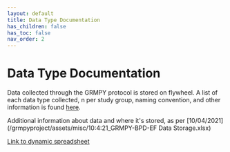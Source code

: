 ```yaml
---
layout: default
title: Data Type Documentation
has_children: false
has_toc: false
nav_order: 2
---
```

# Data Type Documentation

Data collected through the GRMPY protocol is stored on flywheel. A list of each data type collected, n per study group, naming convention, and other information is found <a href="https://docs.google.com/spreadsheets/d/19Ga4Syb7b3r299mqGkwYt3KR5v8FL1tfErUrgLXz7-c/edit#gid=0">here</a>.

Additional information about data and where it's stored, as per [10/04/2021](/grmpyproject/assets/misc/10:4:21_GRMPY-BPD-EF Data Storage.xlsx)

[Link to dynamic spreadsheet](https://docs.google.com/spreadsheets/d/1DYNd1Qj7Q0s9rEqe1_ezLQwNYcPN44cORnge3UAhqF0/edit#gid=0)
